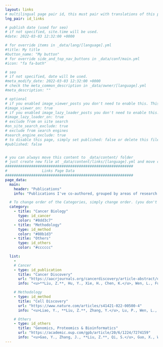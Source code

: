 ```yaml
---
layout: links
# multilingual page pair id, this must pair with translations of this page. (This name must be unique)
lng_pair: id_links

# publish date (used for seo)
# if not specified, site.time will be used.
#date: 2022-03-03 12:32:00 +0000

# for override items in _data/lang/[language].yml
#title: My title
#button_name: "My button"
# for override side_and_top_nav_buttons in _data/conf/main.yml
#icon: "fa fa-bath"

# seo
# if not specified, date will be used.
#meta_modify_date: 2022-03-03 12:32:00 +0000
# check the meta_common_description in _data/owner/[language].yml
#meta_description: ""

# optional
# if you enabled image_viewer_posts you don't need to enable this. This is only if image_viewer_posts = false
#image_viewer_on: true
# if you enabled image_lazy_loader_posts you don't need to enable this. This is only if image_lazy_loader_posts = false
#image_lazy_loader_on: true
# exclude from on site search
#on_site_search_exclude: true
# exclude from search engines
#search_engine_exclude: true
# to disable this page, simply set published: false or delete this file
#published: false


# you can always move this content to _data/content/ folder
# just create new file at _data/content/links/[language].yml and move content below.
###########################################################
#                Links Page Data
###########################################################
page_data:
  main:
    header: "Publications"
    info: "Publications I've co-authored, grouped by areas of research."

  # To change order of the Categories, simply change order. (you don't need to change list order.)
  category:
    - title: "Cancer Biology"
      type: id_cancer
      color: "#8dd3c7"
    - title: "Methodology"
      type: id_method
      color: "#80b1d3"
    - title: "Others"
      type: id_others
      color: "#cccccc"

  list:
    -
    # Cancer
    - type: id_publication
      title: "Cancer Discovery"
      url: "https://aacrjournals.org/cancerdiscovery/article-abstract/doi/10.1158/2159-8290.CD-23-1445/735072/Single-cell-chromatin-accessibility-analysis"
      info: "<u>**Liu, Z.**, Hu, Y., Xie, H., Chen, K.</u>, Wen, L., Fu, W., Zhou, X., and Tang, F. (2024). Single-cell chromatin accessibility analysis reveals the epigenetic basis and signature transcription factors for the molecular subtypes of colorectal cancers. *Cancer Discov.* 10.1158/2159-8290.CD-23-1445."

    # Methodology
    - type: id_method
      title: "Cell Discovery"
      url: "https://www.nature.com/articles/s41421-022-00500-4"
      info: "<u>Liao, Y., **Liu, Z.**, Zhang, Y.</u>, Lu, P., Wen, L., and Tang, F. (2023). High-throughput and high-sensitivity full-length single-cell RNA-seq analysis on third-generation sequencing platform. *Cell Discov.* 9, 5. 10.1038/s41421-022-00500-4."

    # Others
    - type: id_others
      title: "Genomics, Proteomics & Bioinformatics"
      url: "https://academic.oup.com/gpb/article/20/6/1224/7274159"
      info: "<u>Gao, Y., Zhang, J., **Liu, Z.**, Qi, S.</u>, Guo, X., Wang, H., Cheng, Y., Tian, S., Ma, M., Peng, H., et al. (2022). Single-cell Sequencing Reveals Clearance of Blastula Chromosomal Mosaicism in In Vitro Fertilization Babies. *Genomics Proteomics Bioinformatics* 20, 1224-1231. 10.1016/j.gpb.2022.07.004."
---
```

